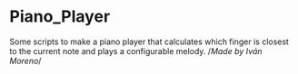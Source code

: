 # Piano_Player
Some scripts to make a piano player that calculates which finger is closest to the current note and plays a configurable melody.
/*Made by Iván Moreno*/
